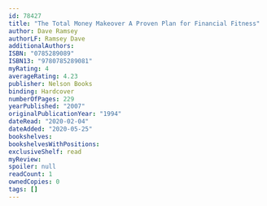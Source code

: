 ```yaml
---
id: 78427
title: "The Total Money Makeover A Proven Plan for Financial Fitness"
author: Dave Ramsey
authorLF: Ramsey Dave
additionalAuthors: 
ISBN: "0785289089"
ISBN13: "9780785289081"
myRating: 4
averageRating: 4.23
publisher: Nelson Books
binding: Hardcover
numberOfPages: 229
yearPublished: "2007"
originalPublicationYear: "1994"
dateRead: "2020-02-04"
dateAdded: "2020-05-25"
bookshelves: 
bookshelvesWithPositions: 
exclusiveShelf: read
myReview: 
spoiler: null
readCount: 1
ownedCopies: 0
tags: []
---
```


